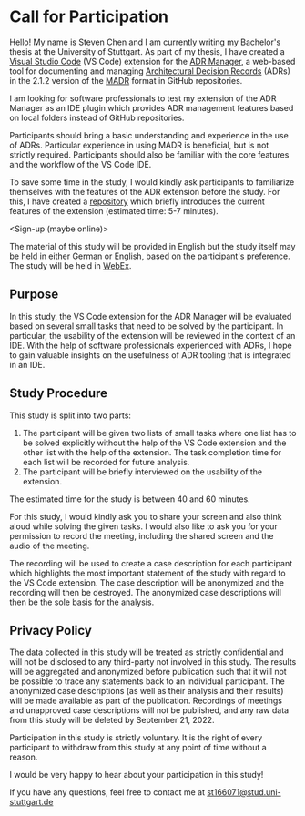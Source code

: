 # Call for Participation

Hello! My name is Steven Chen and I am currently writing my Bachelor's thesis at the University of Stuttgart. As part of my thesis, I have created a [Visual Studio Code](https://code.visualstudio.com) (VS Code) extension for the [ADR Manager](https://adr.github.io/adr-manager), a web-based tool for documenting and managing [Architectural Decision Records](https://adr.github.io) (ADRs) in the 2.1.2 version of the [MADR](https://adr.github.io/madr) format in GitHub repositories.

I am looking for software professionals to test my extension of the ADR Manager as an IDE plugin which provides ADR management features based on local folders instead of GitHub repositories. 

Participants should bring a basic understanding and experience in the use of ADRs. Particular experience in using MADR is beneficial, but is not strictly required.
Participants should also be familiar with the core features and the workflow of the VS Code IDE.

To save some time in the study, I would kindly ask participants to familiarize themselves with the features of the ADR extension before the study. For this, I have created a [repository](https://github.com/stevenchencb/vscode-adr-manager-introduction) which briefly introduces the current features of the extension (estimated time: 5-7 minutes).

\<Sign-up (maybe online)\>

The material of this study will be provided in English but the study itself may be held in either German or English, based on the participant's preference. The study will be held in [WebEx](https://www.webex.com).


## Purpose

In this study, the VS Code extension for the ADR Manager will be evaluated based on several small tasks that need to be solved by the participant. In particular, the usability of the extension will be reviewed in the context of an IDE.
With the help of software professionals experienced with ADRs, I hope to gain valuable insights on the usefulness of ADR tooling that is integrated in an IDE.


## Study Procedure

This study is split into two parts:

1. The participant will be given two lists of small tasks where one list has to be solved explicitly without the help of the VS Code extension and the other list with the help of the extension. The task completion time for each list will be recorded for future analysis.
2. The participant will be briefly interviewed on the usability of the extension.

The estimated time for the study is between 40 and 60 minutes.

For this study, I would kindly ask you to share your screen and also think aloud while solving the given tasks. I would also like to ask you for your permission to record the meeting, including the shared screen and the audio of the meeting.

The recording will be used to create a case description for each participant which highlights the most important statement of the study with regard to the VS Code extension.
The case description will be anonymized and the recording will then be destroyed. The anonymized case descriptions will then be the sole basis for the analysis.


## Privacy Policy

The data collected in this study will be treated as strictly confidential and will not be disclosed to any third-party not involved in this study. The results will be aggregated and anonymized before publication such that it will not be possible to trace any statements back to an individual participant.
The anonymized case descriptions (as well as their analysis and their results) will be made available as part of the publication. Recordings of meetings and unapproved case descriptions will not be published, and any raw data from this study will be deleted by September 21, 2022.

Participation in this study is strictly voluntary. It is the right of every participant to withdraw from this study at any point of time without a reason.


I would be very happy to hear about your participation in this study!

If you have any questions, feel free to contact me at st166071@stud.uni-stuttgart.de